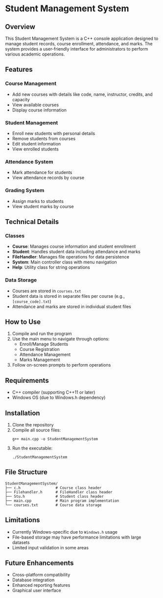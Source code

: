 # Student Management System

## Overview
This Student Management System is a C++ console application designed to manage student records, course enrollment, attendance, and marks. The system provides a user-friendly interface for administrators to perform various academic operations.

## Features

### Course Management
- Add new courses with details like code, name, instructor, credits, and capacity
- View available courses
- Display course information

### Student Management
- Enroll new students with personal details
- Remove students from courses
- Edit student information
- View enrolled students

### Attendance System
- Mark attendance for students
- View attendance records by course

### Grading System
- Assign marks to students
- View student marks by course

## Technical Details

### Classes
- **Course**: Manages course information and student enrollment
- **Student**: Handles student data including attendance and marks
- **FileHandler**: Manages file operations for data persistence
- **System**: Main controller class with menu navigation
- **Help**: Utility class for string operations

### Data Storage
- Courses are stored in `courses.txt`
- Student data is stored in separate files per course (e.g., `[course_code].txt`)
- Attendance and marks are stored in individual student files

## How to Use
1. Compile and run the program
2. Use the main menu to navigate through options:
   - Enroll/Manage Students
   - Course Registration
   - Attendance Management
   - Marks Management
3. Follow on-screen prompts to perform operations

## Requirements
- C++ compiler (supporting C++11 or later)
- Windows OS (due to Windows.h dependency)

## Installation
1. Clone the repository
2. Compile all source files:
   ```
   g++ main.cpp -o StudentManagementSystem
   ```
3. Run the executable:
   ```
   ./StudentManagementSystem
   ```

## File Structure
```
StudentManagementSystem/
├── c.h                # Course class header
├── Filehandler.h      # FileHandler class header
├── Stu.h              # Student class header
├── main.cpp           # Main program implementation
└── courses.txt        # Course data storage
```

## Limitations
- Currently Windows-specific due to `Windows.h` usage
- File-based storage may have performance limitations with large datasets
- Limited input validation in some areas

## Future Enhancements
- Cross-platform compatibility
- Database integration
- Enhanced reporting features
- Graphical user interface
